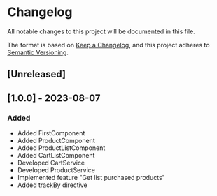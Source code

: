 # Changelog

All notable changes to this project will be documented in this file.

The format is based on [Keep a Changelog](https://keepachangelog.com/en/1.0.0/),
and this project adheres to [Semantic Versioning](https://semver.org/spec/v2.0.0.html).

## [Unreleased]

## [1.0.0] - 2023-08-07

### Added

- Added FirstComponent
- Added ProductComponent
- Added ProductListComponent
- Added CartListComponent
- Developed CartService
- Developed ProductService
- Implemented feature "Get list purchased products"
- Added trackBy directive